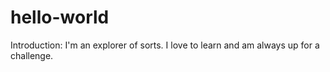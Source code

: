 # hello-world
Introduction: 
I'm an explorer of sorts. I love to learn and am always up for a challenge.
